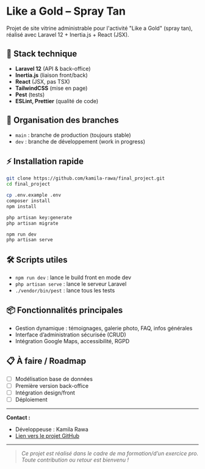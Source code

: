 # Like a Gold – Spray Tan

Projet de site vitrine administrable pour l'activité "Like a Gold" (spray tan), réalisé avec Laravel 12 + Inertia.js + React (JSX).

## 🚀 Stack technique

- **Laravel 12** (API & back-office)
- **Inertia.js** (liaison front/back)
- **React** (JSX, pas TSX)
- **TailwindCSS** (mise en page)
- **Pest** (tests)
- **ESLint, Prettier** (qualité de code)

## 📁 Organisation des branches

- `main` : branche de production (toujours stable)
- `dev` : branche de développement (work in progress)

## ⚡ Installation rapide

```bash
git clone https://github.com/kamila-rawa/final_project.git
cd final_project

cp .env.example .env
composer install
npm install

php artisan key:generate
php artisan migrate

npm run dev
php artisan serve
```

## 🛠️ Scripts utiles

- `npm run dev` : lance le build front en mode dev
- `php artisan serve` : lance le serveur Laravel
- `./vendor/bin/pest` : lance tous les tests

## 📦 Fonctionnalités principales

- Gestion dynamique : témoignages, galerie photo, FAQ, infos générales
- Interface d’administration sécurisée (CRUD)
- Intégration Google Maps, accessibilité, RGPD

## 📋 À faire / Roadmap

- [ ] Modélisation base de données
- [ ] Première version back-office
- [ ] Intégration design/front
- [ ] Déploiement

---

**Contact :**
- Développeuse : Kamila Rawa
- [Lien vers le projet GitHub](https://github.com/kamila-rawa/final_project)

---

> *Ce projet est réalisé dans le cadre de ma formation/d’un exercice pro. Toute contribution ou retour est bienvenu !*
